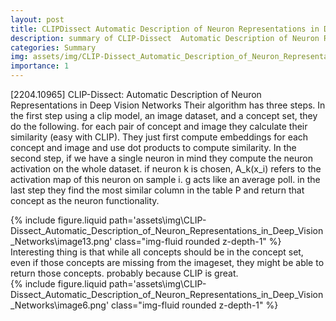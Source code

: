 ```yaml
---
layout: post
title: CLIPDissect Automatic Description of Neuron Representations in Deep Vision Networks
description: summary of CLIP-Dissect  Automatic Description of Neuron Representations in Deep Vision Networks
categories: Summary
img: assets/img/CLIP-Dissect_Automatic_Description_of_Neuron_Representations_in_Deep_Vision_Networks/image13.png 
importance: 1
---
```



[2204.10965] CLIP-Dissect: Automatic Description of Neuron Representations in Deep Vision Networks
Their algorithm has three steps. In the first step using a clip model, an image dataset, and a concept set, they do the
following. for each pair of concept and image they calculate their similarity (easy with CLIP). They just first compute
embeddings for each concept and image and use dot products to compute similarity.
In the second step, if we have a single neuron in mind they compute the neuron activation on the whole dataset. if
neuron k is chosen, A_k(x_i) refers to the activation map of this neuron on sample i. g acts like an average poll.
in the last step they find the most similar column in the table P and return that concept as the neuron functionality.
<div class="row">
        <div class="col-sm mt-3 mt-md-0">
            {% include figure.liquid path='assets\img\CLIP-Dissect_Automatic_Description_of_Neuron_Representations_in_Deep_Vision_Networks\image13.png' class="img-fluid rounded z-depth-1" %}
        </div>
    </div>
Interesting thing is that while all concepts should be in the concept set, even if those concepts are missing from the imageset, they might be able to return those concepts. probably because CLIP is great.
<div class="row">
        <div class="col-sm mt-3 mt-md-0">
            {% include figure.liquid path='assets\img\CLIP-Dissect_Automatic_Description_of_Neuron_Representations_in_Deep_Vision_Networks\image6.png' class="img-fluid rounded z-depth-1" %}
        </div>
    </div>
